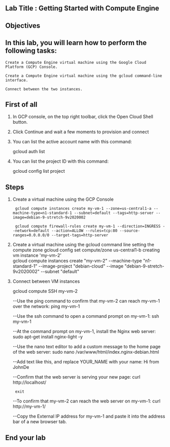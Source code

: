 ## Lab Title : Getting Started with Compute Engine

## Objectives

## In this lab, you will learn how to perform the following tasks:

    Create a Compute Engine virtual machine using the Google Cloud Platform (GCP) Console.

    Create a Compute Engine virtual machine using the gcloud command-line interface.

    Connect between the two instances.


## First of all
1. In GCP console, on the top right toolbar, click the Open Cloud Shell button.

2. Click Continue and wait a few moments to provision and connect 

3. You can list the active account name with this command:

	 gcloud auth list 

4. You can list the project ID with this command:

	gcloud config list project 


## Steps

1. Create a virtual machine using the GCP Console


        gcloud compute instances create my-vm-1 --zone=us-central1-a --machine-type=n1-standard-1 --subnet=default --tags=http-server --image=debian-9-stretch-9v2020002

        gcloud compute firewall-rules create my-vm-1 --direction=INGRESS --network=default --action=ALLOW --rules=tcp:80 --source-ranges=0.0.0.0/0 --target-tags=http-server

2. Create a virtual machine using the gcloud command line
    setting the compute zone
        gcloud config set compute/zone us-central1-b
    creating vm instance 'my-vm-2'    
        gcloud compute instances create "my-vm-2" --machine-type "n1-standard-1" --image-project "debian-cloud" --image "debian-9-stretch-9v2020002" --subnet "default"

3. Connect between VM instances

    gcloud compute SSH my-vm-2

    --Use the ping command to confirm that my-vm-2 can reach my-vm-1 over the network:
        ping my-vm-1

    --Use the ssh command to open a command prompt on my-vm-1:
        ssh my-vm-1

    --At the command prompt on my-vm-1, install the Nginx web server:
        sudo apt-get install nginx-light -y

    --Use the nano text editor to add a custom message to the home page of the web server:
        sudo nano /var/www/html/index.nginx-debian.html

    --Add text like this, and replace YOUR_NAME with your name:
        Hi from JohnDe

    --Confirm that the web server is serving your new page:
        curl http://localhost/

        exit

    --To confirm that my-vm-2 can reach the web server on my-vm-1:
        curl http://my-vm-1/

    --Copy the External IP address for my-vm-1 and paste it into the address bar of a new browser tab.

## End your lab
